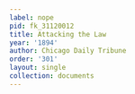 ```yaml
---
label: nope
pid: fk_31120012
title: Attacking the Law
year: '1894'
author: Chicago Daily Tribune
order: '301'
layout: single
collection: documents
---
```

